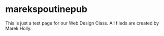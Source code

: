 # marekspoutinepub

This is just a test page for our Web Design Class. All fileds are created by Marek Holly. 
